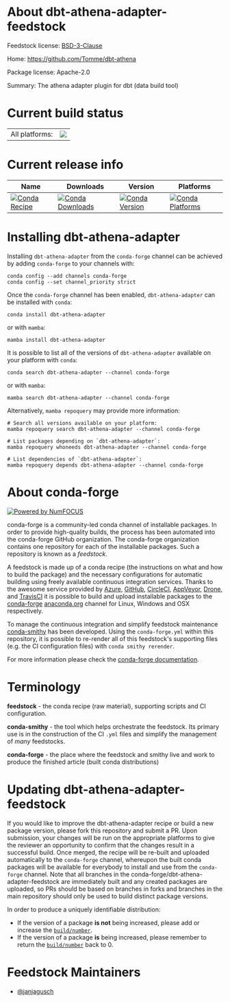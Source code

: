 About dbt-athena-adapter-feedstock
==================================

Feedstock license: [BSD-3-Clause](https://github.com/conda-forge/dbt-athena-adapter-feedstock/blob/main/LICENSE.txt)

Home: https://github.com/Tomme/dbt-athena

Package license: Apache-2.0

Summary: The athena adapter plugin for dbt (data build tool)

Current build status
====================


<table><tr><td>All platforms:</td>
    <td>
      <a href="https://dev.azure.com/conda-forge/feedstock-builds/_build/latest?definitionId=17100&branchName=main">
        <img src="https://dev.azure.com/conda-forge/feedstock-builds/_apis/build/status/dbt-athena-adapter-feedstock?branchName=main">
      </a>
    </td>
  </tr>
</table>

Current release info
====================

| Name | Downloads | Version | Platforms |
| --- | --- | --- | --- |
| [![Conda Recipe](https://img.shields.io/badge/recipe-dbt--athena--adapter-green.svg)](https://anaconda.org/conda-forge/dbt-athena-adapter) | [![Conda Downloads](https://img.shields.io/conda/dn/conda-forge/dbt-athena-adapter.svg)](https://anaconda.org/conda-forge/dbt-athena-adapter) | [![Conda Version](https://img.shields.io/conda/vn/conda-forge/dbt-athena-adapter.svg)](https://anaconda.org/conda-forge/dbt-athena-adapter) | [![Conda Platforms](https://img.shields.io/conda/pn/conda-forge/dbt-athena-adapter.svg)](https://anaconda.org/conda-forge/dbt-athena-adapter) |

Installing dbt-athena-adapter
=============================

Installing `dbt-athena-adapter` from the `conda-forge` channel can be achieved by adding `conda-forge` to your channels with:

```
conda config --add channels conda-forge
conda config --set channel_priority strict
```

Once the `conda-forge` channel has been enabled, `dbt-athena-adapter` can be installed with `conda`:

```
conda install dbt-athena-adapter
```

or with `mamba`:

```
mamba install dbt-athena-adapter
```

It is possible to list all of the versions of `dbt-athena-adapter` available on your platform with `conda`:

```
conda search dbt-athena-adapter --channel conda-forge
```

or with `mamba`:

```
mamba search dbt-athena-adapter --channel conda-forge
```

Alternatively, `mamba repoquery` may provide more information:

```
# Search all versions available on your platform:
mamba repoquery search dbt-athena-adapter --channel conda-forge

# List packages depending on `dbt-athena-adapter`:
mamba repoquery whoneeds dbt-athena-adapter --channel conda-forge

# List dependencies of `dbt-athena-adapter`:
mamba repoquery depends dbt-athena-adapter --channel conda-forge
```


About conda-forge
=================

[![Powered by
NumFOCUS](https://img.shields.io/badge/powered%20by-NumFOCUS-orange.svg?style=flat&colorA=E1523D&colorB=007D8A)](https://numfocus.org)

conda-forge is a community-led conda channel of installable packages.
In order to provide high-quality builds, the process has been automated into the
conda-forge GitHub organization. The conda-forge organization contains one repository
for each of the installable packages. Such a repository is known as a *feedstock*.

A feedstock is made up of a conda recipe (the instructions on what and how to build
the package) and the necessary configurations for automatic building using freely
available continuous integration services. Thanks to the awesome service provided by
[Azure](https://azure.microsoft.com/en-us/services/devops/), [GitHub](https://github.com/),
[CircleCI](https://circleci.com/), [AppVeyor](https://www.appveyor.com/),
[Drone](https://cloud.drone.io/welcome), and [TravisCI](https://travis-ci.com/)
it is possible to build and upload installable packages to the
[conda-forge](https://anaconda.org/conda-forge) [anaconda.org](https://anaconda.org/)
channel for Linux, Windows and OSX respectively.

To manage the continuous integration and simplify feedstock maintenance
[conda-smithy](https://github.com/conda-forge/conda-smithy) has been developed.
Using the ``conda-forge.yml`` within this repository, it is possible to re-render all of
this feedstock's supporting files (e.g. the CI configuration files) with ``conda smithy rerender``.

For more information please check the [conda-forge documentation](https://conda-forge.org/docs/).

Terminology
===========

**feedstock** - the conda recipe (raw material), supporting scripts and CI configuration.

**conda-smithy** - the tool which helps orchestrate the feedstock.
                   Its primary use is in the construction of the CI ``.yml`` files
                   and simplify the management of *many* feedstocks.

**conda-forge** - the place where the feedstock and smithy live and work to
                  produce the finished article (built conda distributions)


Updating dbt-athena-adapter-feedstock
=====================================

If you would like to improve the dbt-athena-adapter recipe or build a new
package version, please fork this repository and submit a PR. Upon submission,
your changes will be run on the appropriate platforms to give the reviewer an
opportunity to confirm that the changes result in a successful build. Once
merged, the recipe will be re-built and uploaded automatically to the
`conda-forge` channel, whereupon the built conda packages will be available for
everybody to install and use from the `conda-forge` channel.
Note that all branches in the conda-forge/dbt-athena-adapter-feedstock are
immediately built and any created packages are uploaded, so PRs should be based
on branches in forks and branches in the main repository should only be used to
build distinct package versions.

In order to produce a uniquely identifiable distribution:
 * If the version of a package **is not** being increased, please add or increase
   the [``build/number``](https://docs.conda.io/projects/conda-build/en/latest/resources/define-metadata.html#build-number-and-string).
 * If the version of a package **is** being increased, please remember to return
   the [``build/number``](https://docs.conda.io/projects/conda-build/en/latest/resources/define-metadata.html#build-number-and-string)
   back to 0.

Feedstock Maintainers
=====================

* [@janjagusch](https://github.com/janjagusch/)

